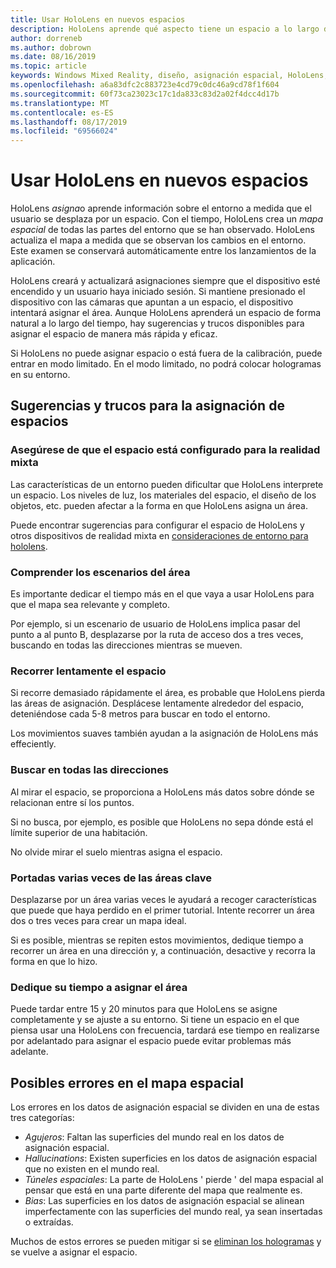 ```yaml
---
title: Usar HoloLens en nuevos espacios
description: HoloLens aprende qué aspecto tiene un espacio a lo largo del tiempo. Los usuarios pueden facilitar este proceso moviendo el HoloLens de ciertas maneras a través del espacio.
author: dorreneb
ms.author: dobrown
ms.date: 08/16/2019
ms.topic: article
keywords: Windows Mixed Reality, diseño, asignación espacial, HoloLens, reconstrucción expuesta, malla, seguimiento de cabezales, asignación
ms.openlocfilehash: a6a83dfc2c883723e4cd79c0dc46a9cd78f1f604
ms.sourcegitcommit: 60f73ca23023c17c1da833c83d2a02f4dcc4d17b
ms.translationtype: MT
ms.contentlocale: es-ES
ms.lasthandoff: 08/17/2019
ms.locfileid: "69566024"
---
```

# <a name="use-hololens-in-new-spaces"></a>Usar HoloLens en nuevos espacios

HoloLens *asigna*o aprende información sobre el entorno a medida que el usuario se desplaza por un espacio. Con el tiempo, HoloLens crea un *mapa espacial* de todas las partes del entorno que se han observado. HoloLens actualiza el mapa a medida que se observan los cambios en el entorno. Este examen se conservará automáticamente entre los lanzamientos de la aplicación.

HoloLens creará y actualizará asignaciones siempre que el dispositivo esté encendido y un usuario haya iniciado sesión. Si mantiene presionado el dispositivo con las cámaras que apuntan a un espacio, el dispositivo intentará asignar el área. Aunque HoloLens aprenderá un espacio de forma natural a lo largo del tiempo, hay sugerencias y trucos disponibles para asignar el espacio de manera más rápida y eficaz. 

Si HoloLens no puede asignar espacio o está fuera de la calibración, puede entrar en modo limitado. En el modo limitado, no podrá colocar hologramas en su entorno.

## <a name="tips-and-tricks-for-mapping-spaces"></a>Sugerencias y trucos para la asignación de espacios

### <a name="make-sure-the-space-is-set-up-for-mixed-reality"></a>Asegúrese de que el espacio está configurado para la realidad mixta

Las características de un entorno pueden dificultar que HoloLens interprete un espacio. Los niveles de luz, los materiales del espacio, el diseño de los objetos, etc. pueden afectar a la forma en que HoloLens asigna un área.

Puede encontrar sugerencias para configurar el espacio de HoloLens y otros dispositivos de realidad mixta en [consideraciones de entorno para hololens](environment-considerations-for-hololens.md).

### <a name="understand-the-scenarios-for-the-area"></a>Comprender los escenarios del área

Es importante dedicar el tiempo más en el que vaya a usar HoloLens para que el mapa sea relevante y completo. 

Por ejemplo, si un escenario de usuario de HoloLens implica pasar del punto a al punto B, desplazarse por la ruta de acceso dos a tres veces, buscando en todas las direcciones mientras se mueven. 

### <a name="walk-slowly-around-the-space"></a>Recorrer lentamente el espacio

Si recorre demasiado rápidamente el área, es probable que HoloLens pierda las áreas de asignación. Desplácese lentamente alrededor del espacio, deteniéndose cada 5-8 metros para buscar en todo el entorno.

Los movimientos suaves también ayudan a la asignación de HoloLens más effeciently.

### <a name="look-in-all-directions"></a>Buscar en todas las direcciones

Al mirar el espacio, se proporciona a HoloLens más datos sobre dónde se relacionan entre sí los puntos. 

Si no busca, por ejemplo, es posible que HoloLens no sepa dónde está el límite superior de una habitación. 

No olvide mirar el suelo mientras asigna el espacio.

### <a name="cover-key-areas-multiple-times"></a>Portadas varias veces de las áreas clave

Desplazarse por un área varias veces le ayudará a recoger características que puede que haya perdido en el primer tutorial. Intente recorrer un área dos o tres veces para crear un mapa ideal.

Si es posible, mientras se repiten estos movimientos, dedique tiempo a recorrer un área en una dirección y, a continuación, desactive y recorra la forma en que lo hizo.

### <a name="take-your-time-mapping-the-area"></a>Dedique su tiempo a asignar el área

Puede tardar entre 15 y 20 minutos para que HoloLens se asigne completamente y se ajuste a su entorno. Si tiene un espacio en el que piensa usar una HoloLens con frecuencia, tardará ese tiempo en realizarse por adelantado para asignar el espacio puede evitar problemas más adelante. 

## <a name="possible-errors-in-the-spatial-map"></a>Posibles errores en el mapa espacial

Los errores en los datos de asignación espacial se dividen en una de estas tres categorías:

* *Agujeros*: Faltan las superficies del mundo real en los datos de asignación espacial.
* *Hallucinations*: Existen superficies en los datos de asignación espacial que no existen en el mundo real.
* *Túneles espaciales*: La parte de HoloLens ' pierde ' del mapa espacial al pensar que está en una parte diferente del mapa que realmente es.
* *Bias*: Las superficies en los datos de asignación espacial se alinean imperfectamente con las superficies del mundo real, ya sean insertadas o extraídas.

Muchos de estos errores se pueden mitigar si se [eliminan los hologramas](environment-considerations-for-hololens.md) y se vuelve a asignar el espacio.